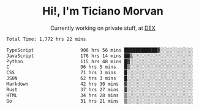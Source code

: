 <h1 align="center">Hi!, I'm Ticiano Morvan</h1>
<p align="center">Currently working on private stuff, at <a href="https://getdex.ai" target="_blank">DEX</a></p>

<!--START_SECTION:waka-->

```txt
Total Time: 1,772 hrs 22 mins

TypeScript                 906 hrs 56 mins ████████████▓░░░░░░░░░░░░   51.17 %
JavaScript                 176 hrs 14 mins ██▒░░░░░░░░░░░░░░░░░░░░░░   09.94 %
Python                     115 hrs 48 mins █▓░░░░░░░░░░░░░░░░░░░░░░░   06.53 %
C                          96 hrs 5 mins   █▒░░░░░░░░░░░░░░░░░░░░░░░   05.42 %
CSS                        71 hrs 3 mins   █░░░░░░░░░░░░░░░░░░░░░░░░   04.01 %
JSON                       62 hrs 3 mins   █░░░░░░░░░░░░░░░░░░░░░░░░   03.50 %
Markdown                   42 hrs 30 mins  ▓░░░░░░░░░░░░░░░░░░░░░░░░   02.40 %
Rust                       37 hrs 27 mins  ▓░░░░░░░░░░░░░░░░░░░░░░░░   02.11 %
HTML                       34 hrs 28 mins  ▒░░░░░░░░░░░░░░░░░░░░░░░░   01.94 %
Go                         31 hrs 21 mins  ▒░░░░░░░░░░░░░░░░░░░░░░░░   01.77 %
```

<!--END_SECTION:waka-->
